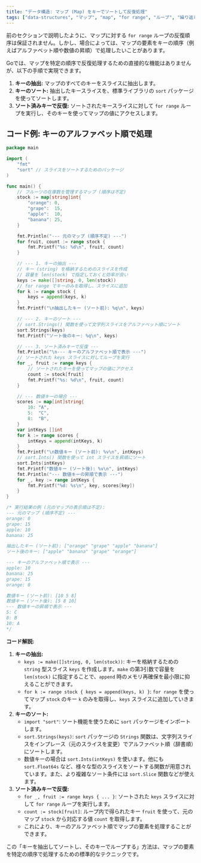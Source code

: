 ```yaml
---
title: "データ構造: マップ (Map) をキーでソートして反復処理"
tags: ["data-structures", "マップ", "map", "for range", "ループ", "繰り返し", "ソート", "sort", "順序"]
---
```


前のセクションで説明したように、マップに対する `for range` ループの反復順序は保証されません。しかし、場合によっては、マップの要素をキーの順序（例えばアルファベット順や数値の昇順）で処理したいことがあります。

Goでは、マップを特定の順序で反復処理するための直接的な機能はありませんが、以下の手順で実現できます。

1.  **キーの抽出:** マップのすべてのキーをスライスに抽出します。
2.  **キーのソート:** 抽出したキースライスを、標準ライブラリの `sort` パッケージを使ってソートします。
3.  **ソート済みキーで反復:** ソートされたキースライスに対して `for range` ループを実行し、そのキーを使ってマップの値にアクセスします。

## コード例: キーのアルファベット順で処理

```go title="マップをキーでソートして反復処理"
package main

import (
	"fmt"
	"sort" // スライスをソートするためのパッケージ
)

func main() {
	// フルーツの在庫数を管理するマップ (順序は不定)
	stock := map[string]int{
		"orange": 0,
		"grape":  15,
		"apple":  10,
		"banana": 25,
	}

	fmt.Println("--- 元のマップ (順序不定) ---")
	for fruit, count := range stock {
		fmt.Printf("%s: %d\n", fruit, count)
	}

	// --- 1. キーの抽出 ---
	// キー (string) を格納するためのスライスを作成
	// 容量を len(stock) で指定しておくと効率が良い
	keys := make([]string, 0, len(stock))
	// for range でキーのみを取得し、スライスに追加
	for k := range stock {
		keys = append(keys, k)
	}
	fmt.Printf("\n抽出したキー (ソート前): %q\n", keys)

	// --- 2. キーのソート ---
	// sort.Strings() 関数を使って文字列スライスをアルファベット順にソート
	sort.Strings(keys)
	fmt.Printf("ソート後のキー: %q\n", keys)

	// --- 3. ソート済みキーで反復 ---
	fmt.Println("\n--- キーのアルファベット順で表示 ---")
	// ソートされた keys スライスに対してループを実行
	for _, fruit := range keys {
		// ソートされたキーを使ってマップの値にアクセス
		count := stock[fruit]
		fmt.Printf("%s: %d\n", fruit, count)
	}

	// --- 数値キーの場合 ---
	scores := map[int]string{
		10: "A",
		5:  "C",
		8:  "B",
	}
	var intKeys []int
	for k := range scores {
		intKeys = append(intKeys, k)
	}
	fmt.Printf("\n数値キー (ソート前): %v\n", intKeys)
	// sort.Ints() 関数を使って int スライスを昇順にソート
	sort.Ints(intKeys)
	fmt.Printf("数値キー (ソート後): %v\n", intKeys)
	fmt.Println("--- 数値キーの昇順で表示 ---")
	for _, key := range intKeys {
		fmt.Printf("%d: %s\n", key, scores[key])
	}
}

/* 実行結果の例 (元のマップの表示順は不定):
--- 元のマップ (順序不定) ---
orange: 0
grape: 15
apple: 10
banana: 25

抽出したキー (ソート前): ["orange" "grape" "apple" "banana"]
ソート後のキー: ["apple" "banana" "grape" "orange"]

--- キーのアルファベット順で表示 ---
apple: 10
banana: 25
grape: 15
orange: 0

数値キー (ソート前): [10 5 8]
数値キー (ソート後): [5 8 10]
--- 数値キーの昇順で表示 ---
5: C
8: B
10: A
*/
```

**コード解説:**

1.  **キーの抽出:**
    *   `keys := make([]string, 0, len(stock))`: キーを格納するための `string` 型スライス `keys` を作成します。`make` の第3引数で容量を `len(stock)` に指定することで、`append` 時のメモリ再確保を最小限に抑えることができます。
    *   `for k := range stock { keys = append(keys, k) }`: `for range` を使ってマップ `stock` のキー `k` のみを取得し、`keys` スライスに追加していきます。
2.  **キーのソート:**
    *   `import "sort"`: ソート機能を使うために `sort` パッケージをインポートします。
    *   `sort.Strings(keys)`: `sort` パッケージの `Strings` 関数は、文字列スライスをインプレース（元のスライスを変更）でアルファベット順（辞書順）にソートします。
    *   数値キーの場合は `sort.Ints(intKeys)` を使います。他にも `sort.Float64s` など、様々な型のスライスをソートする関数が用意されています。また、より複雑なソート条件には `sort.Slice` 関数などが使えます。
3.  **ソート済みキーで反復:**
    *   `for _, fruit := range keys { ... }`: ソートされた `keys` スライスに対して `for range` ループを実行します。
    *   `count := stock[fruit]`: ループ内で得られたキー `fruit` を使って、元のマップ `stock` から対応する値 `count` を取得します。
    *   これにより、キーのアルファベット順でマップの要素を処理することができます。

この「キーを抽出してソートし、そのキーでループする」方法は、マップの要素を特定の順序で処理するための標準的なテクニックです。
